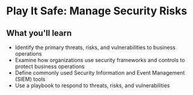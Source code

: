 # Play It Safe: Manage Security Risks

## What you'll learn

- Identify the primary threats, risks, and vulnerabilities to business operations
- Examine how organizations use security frameworks and controls to protect business operations
- Define commonly used Security Information and Event Management (SIEM) tools
- Use a playbook to respond to threats, risks, and vulnerabilities